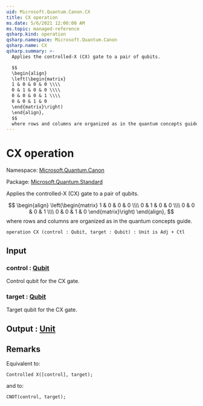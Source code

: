 ```yaml
---
uid: Microsoft.Quantum.Canon.CX
title: CX operation
ms.date: 5/6/2021 12:00:00 AM
ms.topic: managed-reference
qsharp.kind: operation
qsharp.namespace: Microsoft.Quantum.Canon
qsharp.name: CX
qsharp.summary: >-
  Applies the controlled-X (CX) gate to a pair of qubits.

  $$
  \begin{align}
  \left(\begin{matrix}
  1 & 0 & 0 & 0 \\\\
  0 & 1 & 0 & 0 \\\\
  0 & 0 & 0 & 1 \\\\
  0 & 0 & 1 & 0
  \end{matrix}\right)
  \end{align},
  $$
  where rows and columns are organized as in the quantum concepts guide.
---
```


# CX operation

Namespace: [Microsoft.Quantum.Canon](xref:Microsoft.Quantum.Canon)

Package: [Microsoft.Quantum.Standard](https://nuget.org/packages/Microsoft.Quantum.Standard)


Applies the controlled-X (CX) gate to a pair of qubits.$$\begin{align}\left(\begin{matrix}1 & 0 & 0 & 0 \\\\0 & 1 & 0 & 0 \\\\0 & 0 & 0 & 1 \\\\0 & 0 & 1 & 0\end{matrix}\right)\end{align},$$where rows and columns are organized as in the quantum concepts guide.

```qsharp
operation CX (control : Qubit, target : Qubit) : Unit is Adj + Ctl
```


## Input

### control : [Qubit](xref:microsoft.quantum.qsharp.valueliterals#qubit-literals)

Control qubit for the CX gate.


### target : [Qubit](xref:microsoft.quantum.qsharp.valueliterals#qubit-literals)

Target qubit for the CX gate.



## Output : [Unit](xref:microsoft.quantum.qsharp.valueliterals#unit-literal)



## Remarks

Equivalent to:```qsharpControlled X([control], target);```and to:```qsharpCNOT(control, target);```